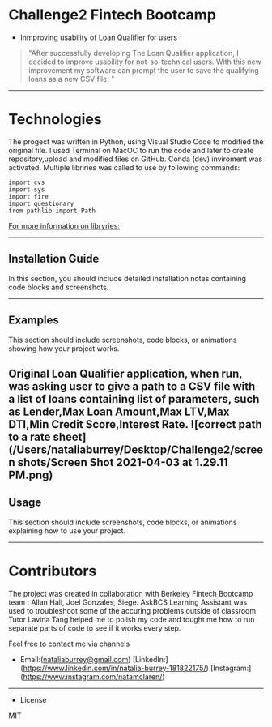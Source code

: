 


# Challenge2 Fintech Bootcamp 

* Inmproving usability of Loan Qualifier for users

> "After successfully developing The Loan Qualifier application, I decided to improve usability for not-so-technical users. 
With this new improvement my software can prompt the user to save the qualifying loans as a new CSV file.
"




---

# Technologies 

The progect was written in Python, using Visual Studio Code to modified the original file. 
I used Terminal on MacOC to run the code and later to create repository,upload and modified files on GitHub. 
Conda (dev) inviroment was activated. Multiple libriries was called to use by following commands:

``` 
import cvs
import sys
import fire
import questionary
from pathlib import Path 
```
[For more information on libryries:]( https://docs.python.org/3/library/csv.html?highlight=csv#module-csv ) 

---

## Installation Guide

In this section, you should include detailed installation notes containing code blocks and screenshots.

---

## Examples

This section should include screenshots, code blocks, or animations showing how your project works.

Original Loan Qualifier application, when run, was asking user to give a path to a CSV file with a list of loans containing list of parameters, such as Lender,Max Loan Amount,Max LTV,Max DTI,Min Credit Score,Interest Rate. 
![correct path to a rate sheet](/Users/nataliaburrey/Desktop/Challenge2/screen shots/Screen Shot 2021-04-03 at 1.29.11 PM.png)
---

## Usage

This section should include screenshots, code blocks, or animations explaining how to use your project.

---

# Contributors 

The project was created in collaboration with Berkeley Fintech Bootcamp team : 
Allan Hall, Joel Gonzales, Siege.
AskBCS Learning Assistant was used to troubleshoot some of the accuring problems outside of classroom
Tutor Lavina Tang helped me to polish my code and tought me how to run separate parts of code to see if it works every step.

Feel free to contact me via channels

* Email:(nataliaburrey@gmail.com) 
[LinkedIn:] (https://www.linkedin.com/in/natalia-burrey-181822175/)
[Instagram:] (https://www.instagram.com/natamclaren/)


---

* License

MIT


